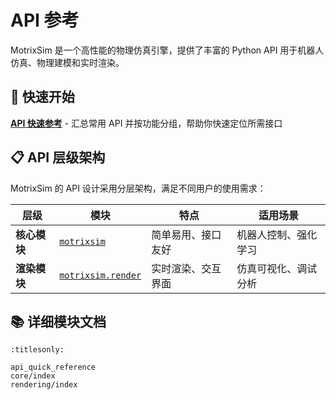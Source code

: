 # API 参考

MotrixSim 是一个高性能的物理仿真引擎，提供了丰富的 Python API 用于机器人仿真、物理建模和实时渲染。

## 🚀 快速开始

**[API 快速参考](api_quick_reference.md)** - 汇总常用 API 并按功能分组，帮助你快速定位所需接口

## 📋 API 层级架构

MotrixSim 的 API 设计采用分层架构，满足不同用户的使用需求：

| 层级         | 模块                                     | 特点               | 适用场景             |
| ------------ | ---------------------------------------- | ------------------ | -------------------- |
| **核心模块** | [`motrixsim`](core/index.md)             | 简单易用、接口友好 | 机器人控制、强化学习 |
| **渲染模块** | [`motrixsim.render`](rendering/index.md) | 实时渲染、交互界面 | 仿真可视化、调试分析 |

## 📚 详细模块文档

```{toctree}
:titlesonly:

api_quick_reference
core/index
rendering/index
```
